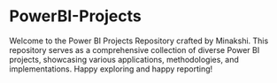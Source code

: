 # PowerBI-Projects
Welcome to the Power BI Projects Repository crafted by Minakshi. This repository serves as a comprehensive collection of diverse Power BI projects, showcasing various applications, methodologies, and implementations. Happy exploring and happy reporting! 
